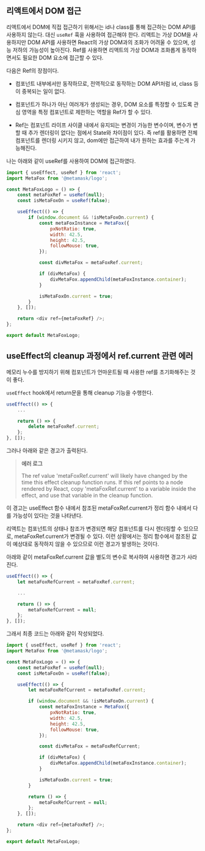 ## 리액트에서 DOM 접근

리액트에서 DOM에 직접 접근하기 위해서는 id나 class를 통해 접근하는 DOM API를 사용하지 않는다. 대신 `useRef` 훅을 사용하여 접근해야 한다. 리액트는 가상 DOM을 사용하지만 DOM API를 사용하면 React의 가상 DOM과의 조화가 어려울 수 있으며, 성능 저하의 가능성이 높아진다. Ref를 사용하면 리액트의 가상 DOM과 조화롭게 동작하면서도 필요한 DOM 요소에 접근할 수 있다.

다음은 Ref의 장점이다.

-   컴포넌트 내부에서만 동작하므로, 전역적으로 동작하는 DOM API처럼 id, class 등이 중복되는 일이 없다.

-   컴포넌트가 하나가 아닌 여러개가 생성되는 경우, DOM 요소를 특정할 수 있도록 관심 영역을 특정 컴포넌트로 제한하는 역할을 Ref가 할 수 있다.

-   Ref는 컴포넌트 라이프 사이클 내에서 유지되는 변경이 가능한 변수이며, 변수가 변할 때 추가 렌더링이 없다는 점에서 State와 차이점이 있다. 즉 ref를 활용하면 전체 컴포넌트를 렌더링 시키지 않고, dom에만 접근하여 내가 원하는 효과를 주는게 가능해진다.

나는 아래와 같이 useRef를 사용하여 DOM에 접근하였다.

```js
import { useEffect, useRef } from 'react';
import MetaFox from '@metamask/logo';

const MetaFoxLogo = () => {
    const metaFoxRef = useRef(null);
    const isMetaFoxOn = useRef(false);

    useEffect(() => {
        if (window.document && !isMetaFoxOn.current) {
            const metaFoxInstance = MetaFox({
                pxNotRatio: true,
                width: 42.5,
                height: 42.5,
                followMouse: true,
            });

            const divMetaFox = metaFoxRef.current;

            if (divMetaFox) {
                divMetaFox.appendChild(metaFoxInstance.container);
            }

            isMetaFoxOn.current = true;
        }
    }, []);

    return <div ref={metaFoxRef} />;
};

export default MetaFoxLogo;
```

## useEffect의 cleanup 과정에서 ref.current 관련 에러

메모리 누수를 방지하기 위해 컴포넌트가 언마운트될 때 사용한 ref를 초기화해주는 것이 좋다.

`useEffect` hook에서 return문을 통해 cleanup 기능을 수행한다.

```js
useEffect(() => {
    ...

    return () => {
        delete metaFoxRef.current;
    };
}, []);
```

그러나 아래와 같은 경고가 출력된다.

> **에러 로그**
>
> The ref value 'metaFoxRef.current' will likely have changed by the time this effect cleanup function runs. If this ref points to a node rendered by React, copy 'metaFoxRef.current' to a variable inside the effect, and use that variable in the cleanup function.

이 경고는 useEffect 함수 내에서 참조된 metaFoxRef.current가 정리 함수 내에서 다를 가능성이 있다는 것을 나타낸다.

리액트는 컴포넌트의 상태나 참조가 변경되면 해당 컴포넌트를 다시 렌더링할 수 있으므로, metaFoxRef.current가 변경될 수 있다. 이런 상황에서는 정리 함수에서 참조된 값이 예상대로 동작하지 않을 수 있으므로 이런 경고가 발생하는 것이다.

아래와 같이 metaFoxRef.current 값을 별도의 변수로 복사하여 사용하면 경고가 사라진다.

```js
useEffect(() => {
    let metaFoxRefCurrent = metaFoxRef.current;

    ...

    return () => {
        metaFoxRefCurrent = null;
    };
}, []);
```

그래서 최종 코드는 아래와 같이 작성되었다.

```js
import { useEffect, useRef } from 'react';
import MetaFox from '@metamask/logo';

const MetaFoxLogo = () => {
    const metaFoxRef = useRef(null);
    const isMetaFoxOn = useRef(false);

    useEffect(() => {
        let metaFoxRefCurrent = metaFoxRef.current;

        if (window.document && !isMetaFoxOn.current) {
            const metaFoxInstance = MetaFox({
                pxNotRatio: true,
                width: 42.5,
                height: 42.5,
                followMouse: true,
            });

            const divMetaFox = metaFoxRefCurrent;

            if (divMetaFox) {
                divMetaFox.appendChild(metaFoxInstance.container);
            }

            isMetaFoxOn.current = true;
        }

        return () => {
            metaFoxRefCurrent = null;
        };
    }, []);

    return <div ref={metaFoxRef} />;
};

export default MetaFoxLogo;
```
